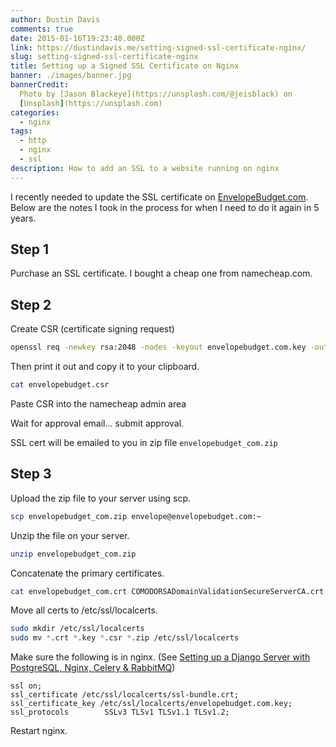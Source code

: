 ```yaml
---
author: Dustin Davis
comments: true
date: 2015-01-16T19:23:40.000Z
link: https://dustindavis.me/setting-signed-ssl-certificate-nginx/
slug: setting-signed-ssl-certificate-nginx
title: Setting up a Signed SSL Certificate on Nginx
banner: ./images/banner.jpg
bannerCredit:
  Photo by [Jason Blackeye](https://unsplash.com/@jeisblack) on
  [Unsplash](https://unsplash.com)
categories:
  - nginx
tags:
  - http
  - nginx
  - ssl
description: How to add an SSL to a website running on nginx
---
```


I recently needed to update the SSL certificate on
[EnvelopeBudget.com]("https://envelopebudget.com"). Below are the notes I took
in the process for when I need to do it again in 5 years.

## Step 1

Purchase an SSL certificate. I bought a cheap one from namecheap.com.

## Step 2

Create CSR (certificate signing request)

```bash
openssl req -newkey rsa:2048 -nodes -keyout envelopebudget.com.key -out envelopebudget.com.csr
```

Then print it out and copy it to your clipboard.

```bash
cat envelopebudget.csr
```

Paste CSR into the namecheap admin area

Wait for approval email... submit approval.

SSL cert will be emailed to you in zip file `envelopebudget_com.zip`

## Step 3

Upload the zip file to your server using scp.

```bash
scp envelopebudget_com.zip envelope@envelopebudget.com:~
```

Unzip the file on your server.

```bash
unzip envelopebudget_com.zip
```

Concatenate the primary certificates.

```bash
cat envelopebudget_com.crt COMODORSADomainValidationSecureServerCA.crt COMODORSAAddTrustCA.crt AddTrustExternalCARoot.crt >> ssl-bundle.crt
```

Move all certs to /etc/ssl/localcerts.

```bash
sudo mkdir /etc/ssl/localcerts
sudo mv *.crt *.key *.csr *.zip /etc/ssl/localcerts
```

Make sure the following is in nginx. (See
[Setting up a Django Server with PostgreSQL, Nginx, Celery & RabbitMQ]("http://dustindavis.me/django-server-postgresql-nginx-celery-rabbitmq/"))

```text
ssl on;
ssl_certificate /etc/ssl/localcerts/ssl-bundle.crt;
ssl_certificate_key /etc/ssl/localcerts/envelopebudget.com.key;
ssl_protocols        SSLv3 TLSv1 TLSv1.1 TLSv1.2;
```

Restart nginx.
